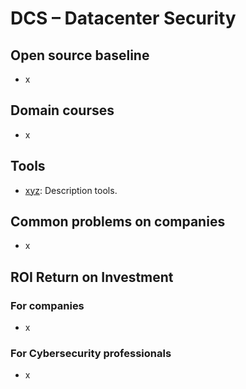# DCS – Datacenter Security


## Open source baseline

- x


## Domain courses

- x


## Tools

- [xyz](https://divisioncero.com/?from=kudo.divisioncero.com): Description tools.


## Common problems on companies

- x


## ROI Return on Investment

### For companies

- x

### For Cybersecurity professionals

- x